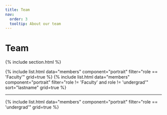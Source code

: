 ```yaml
---
title: Team
nav:
  order: 3
  tooltip: About our team
---
```


# Team

{% include section.html %}

<div class="team-grid-wrapper">
  {% include list.html data="members" component="portrait" filter="role == 'Faculty'" grid=true %}
  {% include list.html data="members" component="portrait" filter="role != 'Faculty' and role != 'undergrad'" sort="lastname" grid=true %}
</div>

<hr class="team-divider">

<div class="team-grid-wrapper">
  {% include list.html data="members" component="portrait" filter="role == 'undergrad'" grid=true %}
</div>
